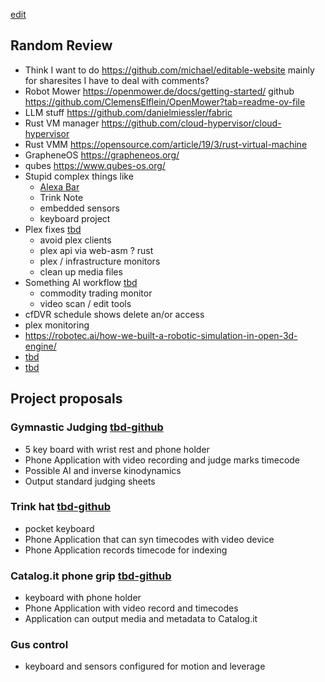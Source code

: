 [edit](https://github.com/christrees/wip/edit/main/trink/README.md)

## Random Review
- Think I want to do https://github.com/michael/editable-website mainly for sharesites I have to deal with comments?
- Robot Mower https://openmower.de/docs/getting-started/ github https://github.com/ClemensElflein/OpenMower?tab=readme-ov-file
- LLM stuff https://github.com/danielmiessler/fabric
- Rust VM manager https://github.com/cloud-hypervisor/cloud-hypervisor
- Rust VMM https://opensource.com/article/19/3/rust-virtual-machine
- GrapheneOS https://grapheneos.org/
- qubes https://www.qubes-os.org/
- Stupid complex things like
  - [Alexa Bar](https://www.youtube.com/watch?v=hS2t1lE9l5Y)
  - Trink Note
  - embedded sensors
  - keyboard project
- Plex fixes [tbd]()
  - avoid plex clients
  - plex api via web-asm ? rust
  - plex / infrastructure monitors
  - clean up media files
- Something AI workflow [tbd]()
  - commodity trading monitor
  - video scan / edit tools
- cfDVR schedule shows delete an/or access
- plex monitoring
- https://robotec.ai/how-we-built-a-robotic-simulation-in-open-3d-engine/
- [tbd]()
- [tbd]()

## Project proposals

### Gymnastic Judging [tbd-github]()
- 5 key board with wrist rest and phone holder
- Phone Application with video recording and judge marks timecode
- Possible AI and inverse kinodynamics
- Output standard judging sheets

### Trink hat [tbd-github]()
- pocket keyboard
- Phone Application that can syn timecodes with video device
- Phone Application records timecode for indexing

### Catalog.it phone grip [tbd-github]()
- keyboard with phone holder
- Phone Application with video record and timecodes
- Application can output media and metadata to Catalog.it

### Gus control
- keyboard and sensors configured for motion and leverage
